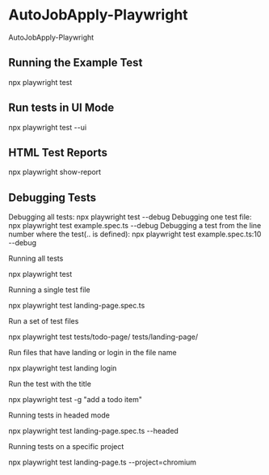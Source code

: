 # AutoJobApply-Playwright
AutoJobApply-Playwright

## Running the Example Test
npx playwright test

## Run tests in UI Mode
npx playwright test --ui

## HTML Test Reports
npx playwright show-report

## Debugging Tests
Debugging all tests: npx playwright test --debug
Debugging one test file: npx playwright test example.spec.ts --debug
Debugging a test from the line number where the test(.. is defined): npx playwright test example.spec.ts:10 --debug

Running all tests

npx playwright test

Running a single test file

npx playwright test landing-page.spec.ts

Run a set of test files

npx playwright test tests/todo-page/ tests/landing-page/

Run files that have landing or login in the file name

npx playwright test landing login

Run the test with the title

npx playwright test -g "add a todo item"

Running tests in headed mode

npx playwright test landing-page.spec.ts --headed

Running tests on a specific project

npx playwright test landing-page.ts --project=chromium




